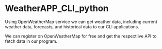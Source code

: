 # WeatherAPP_CLI_python

Using OpenWeatherMap service we can get weather data, including current weather data, forecasts, and historical data to our CLI applications.

We can register on OpenWeatherMap for free and get the respectlive API to fetch data in our program.
